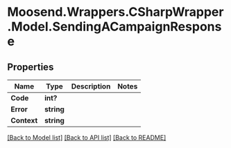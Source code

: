 # Moosend.Wrappers.CSharpWrapper.Model.SendingACampaignResponse
## Properties

Name | Type | Description | Notes
------------ | ------------- | ------------- | -------------
**Code** | **int?** |  | 
**Error** | **string** |  | 
**Context** | **string** |  | 

[[Back to Model list]](../README.md#documentation-for-models) [[Back to API list]](../README.md#documentation-for-api-endpoints) [[Back to README]](../README.md)

